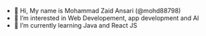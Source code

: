- 👋 Hi, My name is Mohammad Zaid Ansari (@mohd88798)
- 👀 I’m interested in Web Developement, app development and AI
- 🌱 I’m currently learning Java and React JS

<!---
mohd88798/mohd88798 is a ✨ special ✨ repository because its `README.md` (this file) appears on your GitHub profile.
You can click the Preview link to take a look at your changes.
--->
